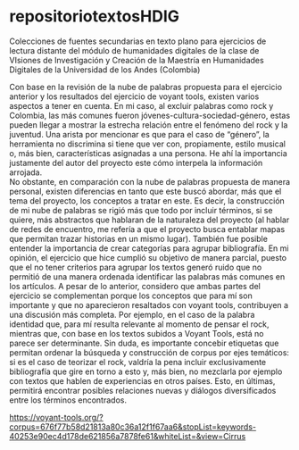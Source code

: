 # repositoriotextosHDIG
Colecciones de fuentes secundarias en texto plano para ejercicios de lectura distante del módulo de humanidades digitales de la clase de VIsiones de Investigación y Creación de la Maestría en Humanidades Digitales de la Universidad de los Andes (Colombia) 

Con base en la revisión de la nube de palabras propuesta para el ejercicio anterior y los resultados del ejercicio de voyant tools, existen varios aspectos a tener en cuenta. En mi caso, al excluir palabras como rock y Colombia, las más comunes fueron jóvenes-cultura-sociedad-género, estas pueden llegar a mostrar la estrecha relación entre el fenómeno del rock y la juventud. Una arista por mencionar es que para el caso de “género”, la herramienta no discrimina si tiene que ver con, propiamente, estilo musical o, más bien, características asignadas a una persona. He ahí la importancia justamente del autor del proyecto este cómo interpela la información arrojada.  
No obstante, en comparación con la nube de palabras propuesta de manera personal, existen diferencias en tanto que este buscó abordar, más que el tema del proyecto, los conceptos a tratar en este. Es decir, la construcción de mi nube de palabras se rigió más que todo por incluir términos, si se quiere, más abstractos que hablaran de la naturaleza del proyecto (al hablar de redes de encuentro, me refería a que el proyecto busca entablar mapas que permitan trazar historias en un mismo lugar). También fue posible entender la importancia de crear categorías para agrupar bibliografía. En mi opinión, el ejercicio que hice cumplió su objetivo de manera parcial, puesto que el no tener criterios para agrupar los textos generó ruido que no permitió de una manera ordenada identificar las palabras más comunes en los artículos. A pesar de lo anterior, considero que ambas partes del ejercicio se complementan porque los conceptos que para mí son importante y que no aparecieron resaltados con voyant tools, contribuyen a una discusión más completa. Por ejemplo, en el caso de la palabra identidad que, para mí resulta relevante al momento de pensar el rock, mientras que, con base en los textos subidos a Voyant Tools, está no parece ser determinante. 
Sin duda, es importante concebir etiquetas que permitan ordenar la búsqueda y construcción de corpus por ejes temáticos: si es el caso de teorizar el rock, valdría la pena incluir exclusivamente bibliografía que gire en torno a esto y, más bien, no mezclarla por ejemplo con textos que hablen de experiencias en otros países. Esto, en últimas, permitirá encontrar posibles relaciones nuevas y diálogos diversificados entre los términos encontrados. 

https://voyant-tools.org/?corpus=676f77b58d21813a80c36a12f1f67aa6&stopList=keywords-40253e90ec4d178de621856a7878fe61&whiteList=&view=Cirrus 
